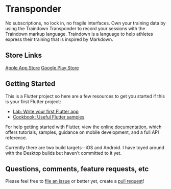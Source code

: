 # Transponder

No subscriptions, no lock in, no fragile interfaces. Own your training data by using the Traindown Transponder to record your sessions with the Traindown markup language. Traindown is a language to help athletes express their training that is inspired by Markdown.

## Store Links

[Apple App Store](https://apps.apple.com/us/app/traindown-transponder/id1524558877)
[Google Play Store](https://play.google.com/store/apps/details?id=com.greaterscott.transponder)

## Getting Started

This is a Flutter project so here are a few resources to get you started if this is your first Flutter project:

- [Lab: Write your first Flutter app](https://flutter.dev/docs/get-started/codelab)
- [Cookbook: Useful Flutter samples](https://flutter.dev/docs/cookbook)

For help getting started with Flutter, view the
[online documentation](https://flutter.dev/docs), which offers tutorials,
samples, guidance on mobile development, and a full API reference.

Currently there are two build targets--iOS and Android.
I have toyed around with the Desktop builds but haven't committed to it yet.

## Questions, comments, feature requests, etc

Please feel free to [file an issue](https://github.com/traindown/transponder/issues)
or better yet, create a [pull request](https://github.com/traindown/transponder/pulls)!
